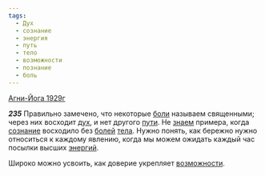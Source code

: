 ```yaml
---
tags:
  - Дух
  - сознание
  - энергия
  - путь
  - тело
  - возможности
  - познание
  - боль
---
```


[Агни-Йога 1929г](/agni/1929)

___235___
Правильно замечено, что некоторые [боли](/tag/#боль) называем священными; через них восходит [дух](/tag/#Дух), и нет другого [пути](/tag/#путь). Не [знаем](/tag/#познание) примера, когда [сознание](/tag/#сознание) восходило без [болей](/tag/#боль) [тела](/tag/#тело). Нужно понять, как бережно нужно относиться к каждому явлению, когда мы можем ожидать каждый час посылки высших [энергий](/tag/#энергия).   

Широко можно усвоить, как доверие укрепляет [возможности](/tag/#возможности).